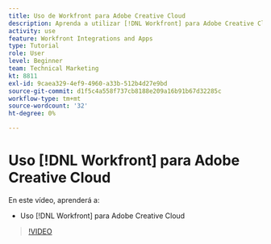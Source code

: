 ```yaml
---
title: Uso de Workfront para Adobe Creative Cloud
description: Aprenda a utilizar [!DNL Workfront] para Adobe Creative Cloud
activity: use
feature: Workfront Integrations and Apps
type: Tutorial
role: User
level: Beginner
team: Technical Marketing
kt: 8811
exl-id: 9caea329-4ef9-4960-a33b-512b4d27e9bd
source-git-commit: d1f5c4a558f737cb8188e209a16b91b67d32285c
workflow-type: tm+mt
source-wordcount: '32'
ht-degree: 0%

---
```


# Uso [!DNL Workfront] para Adobe Creative Cloud

En este vídeo, aprenderá a:

* Uso [!DNL Workfront] para Adobe Creative Cloud

>[!VIDEO](https://video.tv.adobe.com/v/335112/?quality=12)

